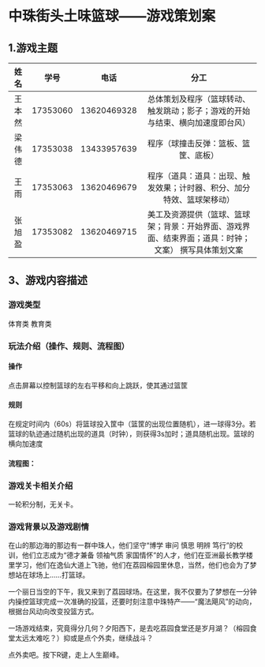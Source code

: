 # 中珠街头土味篮球——游戏策划案
## 1.游戏主题
|姓名|学号|电话|分工|
|:-:|:-:|:-:|:-:|
|王本然|17353060|13620469328|总体策划及程序（篮球转动、触发跳动；影子；游戏的开始与结束、横向加速度即台风）|
|梁伟德|17353038|13433957639|程序（球撞击反弹：篮板、篮筐、底板）|
|王雨|17353063|13620469679|程序（道具：道具：出现、触发效果；计时器、积分、加分特效、篮球架移动）|
|张旭盈|17353082|13620469715|美工及资源提供（篮球、篮球架；背景：开始界面、游戏界面、结束界面；道具：时钟；文案） 撰写具体策划文案|
## 3、游戏内容描述
### 游戏类型
体育类 教育类
### 玩法介绍（操作、规则、流程图）
#### 操作
点击屏幕以控制篮球的左右平移和向上跳跃，使其通过篮筐
#### 规则
在规定时间内（60s）将篮球投入筐中（篮筐的出现位置随机），进一球得3分。若篮球的轨迹通过随机出现的道具（时钟），则获得3s加时；道具随机出现。篮球的横向加速度
#### 流程图：
### 游戏关卡相关介绍
一轮积分制，无关卡。
### 游戏背景以及游戏剧情
在山的那边海的那边有一群中珠人，他们坚守“博学 审问 慎思 明辨 笃行”的校训，他们立志成为“德才兼备 领袖气质 家国情怀”的人才，他们在亚洲最长教学楼里学习，他们在逸仙大道上飞驰，他们在荔园榕园里休息，当然，他们也会为了梦想站在球场上……打篮球。  

一个丽日当空的下午，我又来到了荔园球场。在这里，我不仅要为了梦想在一分钟内操控篮球完成一次准确的投篮，还要时刻注意中珠特产——“魔法飓风”的动向，根据台风动向改变投篮方式。
 
一场游戏结束，究竟得分几何？夕阳西下，是去吃荔园食堂还是岁月湖？（榕园食堂太远太难吃？）抑或是点个外卖，继续战斗？

点外卖吧。按下R键，走上人生巅峰。